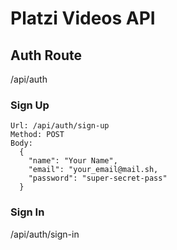 # Platzi Videos API

## Auth Route

  /api/auth

### Sign Up

    Url: /api/auth/sign-up
    Method: POST
    Body:
      {
        "name": "Your Name",
        "email": "your_email@mail.sh,
        "password": "super-secret-pass"
      }


### Sign In

  /api/auth/sign-in
